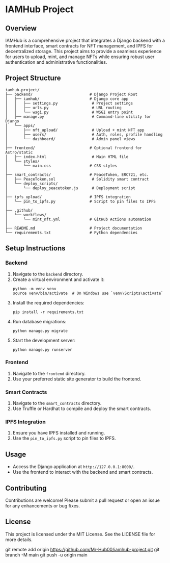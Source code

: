 # IAMHub Project

## Overview
IAMHub is a comprehensive project that integrates a Django backend with a frontend interface, smart contracts for NFT management, and IPFS for decentralized storage. This project aims to provide a seamless experience for users to upload, mint, and manage NFTs while ensuring robust user authentication and administrative functionalities.

## Project Structure
```
iamhub-project/
├── backend/                         # Django Project Root
│   ├── iamhub/                      # Django core app
│   │   ├── settings.py               # Project settings
│   │   ├── urls.py                   # URL routing
│   │   └── wsgi.py                   # WSGI entry point
│   ├── manage.py                     # Command-line utility for Django
│   └── apps/
│       ├── nft_upload/               # Upload + mint NFT app
│       ├── users/                    # Auth, roles, profile handling
│       └── dashboard/                # Admin panel views
│
├── frontend/                        # Optional frontend for Astro/static
│   ├── index.html                    # Main HTML file
│   └── styles/
│       └── main.css                 # CSS styles
│
├── smart_contracts/                 # PeaceToken, ERC721, etc.
│   ├── PeaceToken.sol                # Solidity smart contract
│   └── deploy_scripts/
│       └── deploy_peacetoken.js      # Deployment script
│
├── ipfs_upload/                     # IPFS integration
│   └── pin_to_ipfs.py               # Script to pin files to IPFS
│
├── .github/
│   └── workflows/
│       └── mint_nft.yml             # GitHub Actions automation
│
├── README.md                        # Project documentation
└── requirements.txt                 # Python dependencies
```

## Setup Instructions

### Backend
1. Navigate to the `backend` directory.
2. Create a virtual environment and activate it:
   ```
   python -m venv venv
   source venv/bin/activate  # On Windows use `venv\Scripts\activate`
   ```
3. Install the required dependencies:
   ```
   pip install -r requirements.txt
   ```
4. Run database migrations:
   ```
   python manage.py migrate
   ```
5. Start the development server:
   ```
   python manage.py runserver
   ```

### Frontend
1. Navigate to the `frontend` directory.
2. Use your preferred static site generator to build the frontend.

### Smart Contracts
1. Navigate to the `smart_contracts` directory.
2. Use Truffle or Hardhat to compile and deploy the smart contracts.

### IPFS Integration
1. Ensure you have IPFS installed and running.
2. Use the `pin_to_ipfs.py` script to pin files to IPFS.

## Usage
- Access the Django application at `http://127.0.0.1:8000/`.
- Use the frontend to interact with the backend and smart contracts.

## Contributing
Contributions are welcome! Please submit a pull request or open an issue for any enhancements or bug fixes.

## License
This project is licensed under the MIT License. See the LICENSE file for more details.

git remote add origin https://github.com/Mr-Hub00/iamhub-project.git
git branch -M main
git push -u origin main